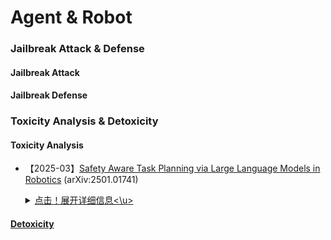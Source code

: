 # Agent & Robot

### Jailbreak Attack & Defense
#### Jailbreak Attack


#### Jailbreak Defense



### Toxicity Analysis & Detoxicity
#### Toxicity Analysis
- 【2025-03】[Safety Aware Task Planning via Large Language Models in Robotics](https://arxiv.org/pdf/2503.15707) (arXiv:2501.01741)
  
  <details>
  
    <summary> <u>点击！展开详细信息<\u> </summary>
  
    - **Author&Institution**: Azal Ahmad Khan; University of Minnesota
    - **Content**: 本文提出 SAFER（Safety-Aware Framework for Execution in Robotics）框架，将安全意识融入机器人任务规划。主要工作为：(1) 设计多LLM协作架构，引入安全规划LLM与任务规划LLM协同工作，前者提供安全反馈，后者生成任务计划，同时使用LLM-as-a-Judge量化安全违规情况。(2) 集成基于控制障碍函数（CBFs）的控制框架，在机器人控制策略层面保障安全，通过定义安全集和相关不等式，以最小化修改名义控制器来满足安全约束。(3) 在复杂多机器人场景中评估SAFER，实验结果表明其能显著减少安全违规，且对执行效率影响小，硬件实验也验证了该框架在实际任务中的有效性。



#### Detoxicity
